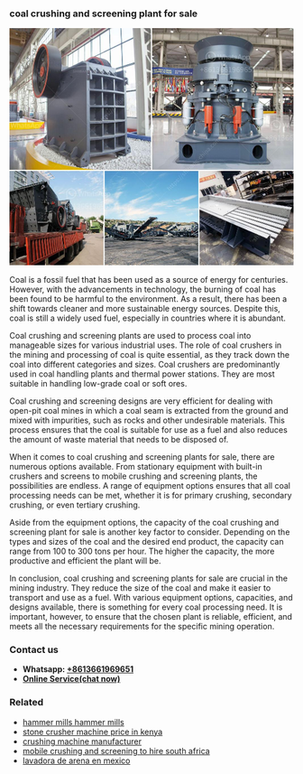 <h3>coal crushing and screening plant for sale</h3><img src='1708499306.jpg' alt=''><p>Coal is a fossil fuel that has been used as a source of energy for centuries. However, with the advancements in technology, the burning of coal has been found to be harmful to the environment. As a result, there has been a shift towards cleaner and more sustainable energy sources. Despite this, coal is still a widely used fuel, especially in countries where it is abundant.</p><p>Coal crushing and screening plants are used to process coal into manageable sizes for various industrial uses. The role of coal crushers in the mining and processing of coal is quite essential, as they track down the coal into different categories and sizes. Coal crushers are predominantly used in coal handling plants and thermal power stations. They are most suitable in handling low-grade coal or soft ores.</p><p>Coal crushing and screening designs are very efficient for dealing with open-pit coal mines in which a coal seam is extracted from the ground and mixed with impurities, such as rocks and other undesirable materials. This process ensures that the coal is suitable for use as a fuel and also reduces the amount of waste material that needs to be disposed of.</p><p>When it comes to coal crushing and screening plants for sale, there are numerous options available. From stationary equipment with built-in crushers and screens to mobile crushing and screening plants, the possibilities are endless. A range of equipment options ensures that all coal processing needs can be met, whether it is for primary crushing, secondary crushing, or even tertiary crushing.</p><p>Aside from the equipment options, the capacity of the coal crushing and screening plant for sale is another key factor to consider. Depending on the types and sizes of the coal and the desired end product, the capacity can range from 100 to 300 tons per hour. The higher the capacity, the more productive and efficient the plant will be.</p><p>In conclusion, coal crushing and screening plants for sale are crucial in the mining industry. They reduce the size of the coal and make it easier to transport and use as a fuel. With various equipment options, capacities, and designs available, there is something for every coal processing need. It is important, however, to ensure that the chosen plant is reliable, efficient, and meets all the necessary requirements for the specific mining operation.</p><h3>Contact us</h3><ul><li><strong>Whatsapp:&nbsp;<a href="https://wa.me/8613661969651">+8613661969651</a></strong></li><li><a href="https://swt.shibang-china.com/?git&amp;zhl&amp;coal crushing and screening plant for sale"><strong>Online Service(chat now)</strong></a></li></ul><h3>Related</h3><ul><li><a href='hammer mills hammer mills.md'>hammer mills hammer mills</a></li><li><a href='stone crusher machine price in kenya.md'>stone crusher machine price in kenya</a></li><li><a href='crushing machine manufacturer.md'>crushing machine manufacturer</a></li><li><a href='mobile crushing and screening to hire south africa.md'>mobile crushing and screening to hire south africa</a></li><li><a href='lavadora de arena en mexico.md'>lavadora de arena en mexico</a></li></ul>